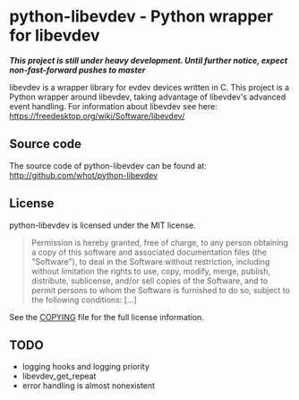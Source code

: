 python-libevdev - Python wrapper for libevdev
=============================================

***This project is still under heavy development. Until further notice,
expect non-fast-forward pushes to master***

libevdev is a wrapper library for evdev devices written in C. This project
is a Python wrapper around libevdev, taking advantage of libevdev's advanced
event handling. For information about libevdev see here:
https://freedesktop.org/wiki/Software/libevdev/

Source code
-----------

The source code of python-libevdev can be found at:
http://github.com/whot/python-libevdev

License
-------

python-libevdev is licensed under the MIT license.

> Permission is hereby granted, free of charge, to any person obtaining a
> copy of this software and associated documentation files (the "Software"),
> to deal in the Software without restriction, including without limitation
> the rights to use, copy, modify, merge, publish, distribute, sublicense,
> and/or sell copies of the Software, and to permit persons to whom the
> Software is furnished to do so, subject to the following conditions: [...]

See the [COPYING](http://github.com/whot/python-libevdev/blob/master/COPYING)
file for the full license information.

TODO
----

* logging hooks and logging priority
* libevdev_get_repeat
* error handling is almost nonexistent
